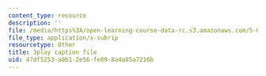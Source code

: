 ```yaml
---
content_type: resource
description: ''
file: /media/https%3A/open-learning-course-data-rc.s3.amazonaws.com/5-08j-biological-chemistry-ii-spring-2016/47df5253a0b12e56fe098a4a85a7216b_j8ygU5VT8BQ.srt
file_type: application/x-subrip
resourcetype: Other
title: 3play caption file
uid: 47df5253-a0b1-2e56-fe09-8a4a85a7216b
---
```

